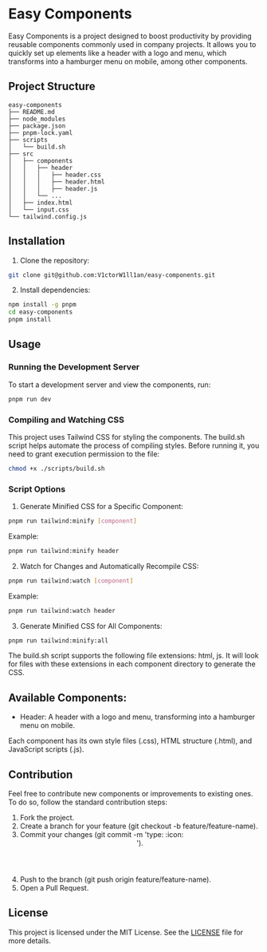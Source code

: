 # Easy Components

Easy Components is a project designed to boost productivity by providing reusable components commonly used in company projects. It allows you to quickly set up elements like a header with a logo and menu, which transforms into a hamburger menu on mobile, among other components.

## Project Structure

```less
easy-components
├── README.md
├── node_modules
├── package.json
├── pnpm-lock.yaml
├── scripts
│   └── build.sh
├── src
│   ├── components
│   │   ├── header
│   │   │   ├── header.css
│   │   │   ├── header.html
│   │   │   ├── header.js
│   │   └── ...
│   ├── index.html
│   └── input.css
└── tailwind.config.js
```

## Installation

1. Clone the repository:

```bash
git clone git@github.com:V1ctorW1ll1an/easy-components.git
```

2. Install dependencies:

```bash
npm install -g pnpm
cd easy-components
pnpm install
```

## Usage

### Running the Development Server

To start a development server and view the components, run:

```bash
pnpm run dev
```

### Compiling and Watching CSS

This project uses Tailwind CSS for styling the components. The build.sh script helps automate the process of compiling styles. Before running it, you need to grant execution permission to the file:

```bash
chmod +x ./scripts/build.sh
```

### Script Options

1. Generate Minified CSS for a Specific Component:

```bash
pnpm run tailwind:minify [component]
```

Example:

```bash
pnpm run tailwind:minify header
```

2. Watch for Changes and Automatically Recompile CSS:

```bash
pnpm run tailwind:watch [component]
```

Example:

```bash
pnpm run tailwind:watch header
```

3. Generate Minified CSS for All Components:

```bash
pnpm run tailwind:minify:all
```

The build.sh script supports the following file extensions: html, js. It will look for files with these extensions in each component directory to generate the CSS.

## Available Components:

<ul>
  <li>
    Header: A header with a logo and menu, transforming into a hamburger menu on mobile.
  </li>
</ul>

Each component has its own style files (.css), HTML structure (.html), and JavaScript scripts (.js).

## Contribution

Feel free to contribute new components or improvements to existing ones. To do so, follow the standard contribution steps:

1. Fork the project.
2. Create a branch for your feature (git checkout -b feature/feature-name).
3. Commit your changes (git commit -m 'type: :icon: <header> <description>').
4. Push to the branch (git push origin feature/feature-name).
5. Open a Pull Request.

## License

This project is licensed under the MIT License. See the [LICENSE](https://github.com/V1ctorW1ll1an/easy-components/blob/main/LICENSE) file for more details.
